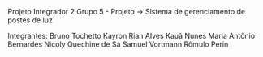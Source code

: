 Projeto Integrador 2
Grupo 5 - Projeto -> Sistema de gerenciamento de postes de luz

Integrantes:
Bruno Tochetto
Kayron Rian Alves
Kauã Nunes
Maria Antônio Bernardes
Nicoly Quechine de Sá
Samuel Vortmann
Rômulo Perin
